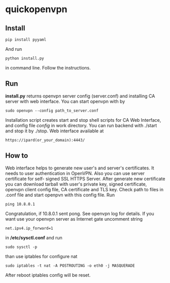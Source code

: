 # quickopenvpn

## Install

```
pip install pyyaml
```
And run 
```
python install.py
```
in command line. Follow the instructions.


## Run

  **install.py** returns openvpn server config (server.conf) and installing CA
server with web interface. You can start openvpn with 
by 
```
sudo openvpn --config path_to_server.conf
```
  Installation script creates start and stop shell scripts for CA Web Interface, and 
config file *config* in work directory. You can run backend with ./start and stop it by
./stop. Web interface available at 
```
https://ipard(or_your_domain):4443/
```

## How to


Web interface helps to generate new user's and server's certificates. It needs to 
user authentication in OpenVPN. Also you can use server certificate for self-
signed SSL HTTPS Server.
After generate new certificate you can download tarball with user's private key,
signed certificate, openvpn client config file, CA certificate and TLS key. Check
path to files in .conf file and start openpvn with this config file. Run
```
ping 10.8.0.1
```
Congratulation, if 10.8.0.1 sent pong. See openvpn log for details. 
If you want use your openvpn server as Internet gate uncomment string
```
net.ipv4.ip_forward=1
```
in **/etc/sysctl.conf** and run
```
sudo sysctl -p
```
than use iptables for configure nat
```
sudo iptables -t nat -A POSTROUTING -o eth0 -j MASQUERADE
```
After reboot iptables config will be reset.
